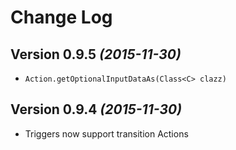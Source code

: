 Change Log
==========

Version 0.9.5 *(2015-11-30)*
----------------------------

 * `Action.getOptionalInputDataAs(Class<C> clazz)`


Version 0.9.4 *(2015-11-30)*
----------------------------

 * Triggers now support transition Actions


